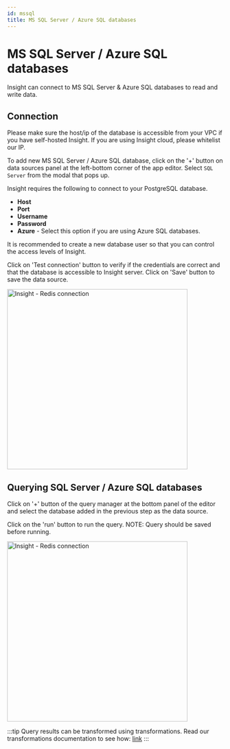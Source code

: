 ```yaml
---
id: mssql
title: MS SQL Server / Azure SQL databases
---
```


# MS SQL Server / Azure SQL databases


Insight can connect to MS SQL Server & Azure SQL databases to read and write data.

## Connection

Please make sure the host/ip of the database is accessible from your VPC if you have self-hosted Insight. If you are using Insight cloud, please whitelist our IP.

To add new MS SQL Server / Azure SQL database, click on the '+' button on data sources panel at the left-bottom corner of the app editor. Select `SQL Server` from the modal that pops up.

Insight requires the following to connect to your PostgreSQL database.

- **Host**
- **Port**
- **Username**
- **Password**
- **Azure** - Select this option if you are using Azure SQL databases.

It is recommended to create a new database user so that you can control the access levels of Insight.

Click on 'Test connection' button to verify if the credentials are correct and that the database is accessible to Insight server. Click on 'Save' button to save the data source.

<img src="/_images/insight2/datasource-reference/mssql/connect.gif" alt="Insight - Redis connection" height="420"/>


## Querying SQL Server / Azure SQL databases
Click on '+' button of the query manager at the bottom panel of the editor and select the database added in the previous step as the data source.

Click on the 'run' button to run the query. NOTE: Query should be saved before running.

<img src="/_images/insight2/datasource-reference/mssql/query.gif" alt="Insight - Redis connection" height="420"/>


:::tip
Query results can be transformed using transformations. Read our transformations documentation to see how: [link](/docs/tutorial/transformations)
:::
